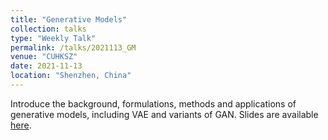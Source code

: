 ```yaml
---
title: "Generative Models"
collection: talks
type: "Weekly Talk"
permalink: /talks/2021113_GM
venue: "CUHKSZ"
date: 2021-11-13
location: "Shenzhen, China"
---
```


Introduce the background, formulations, methods and applications of generative models, including VAE and variants of GAN. Slides are available [here](https://drive.google.com/file/d/1yBYfJAuXk9TeGxMse72R-3ytVpGnXbfG/view?usp=sharing).